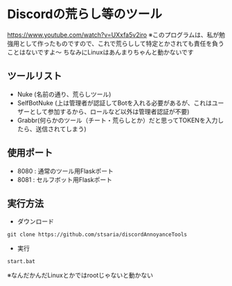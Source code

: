 # Discordの荒らし等のツール
https://www.youtube.com/watch?v=UXxfa5v2iro
※このプログラムは、私が勉強用として作ったものですので、これで荒らしして特定とかされても責任を負うことはないですよ〜
ちなみにLinuxはあんまりちゃんと動かないです
## ツールリスト
- Nuke (名前の通り、荒らしツール)
- SelfBotNuke (上は管理者が認証してBotを入れる必要があるが、これはユーザーとして参加するから、ロールなど以外は管理者認証が不要)
- Grabbr(何らかのツール（チート・荒らしとか）だと思ってTOKENを入力したら、送信されてしまう)
## 使用ポート
- 8080 : 通常のツール用Flaskポート
- 8081 : セルフボット用Flaskポート
## 実行方法
- ダウンロード
```
git clone https://github.com/stsaria/discordAnnoyanceTools
```
- 実行
```
start.bat
```
※なんだかんだLinuxとかではrootじゃないと動かない
